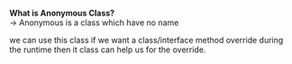 <b>What is Anonymous Class?</b> <br>
-> Anonymous is a class which have no name <br>

we can use this class if we want a class/interface method override during the runtime then it class can help us for the override.